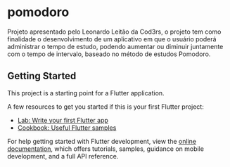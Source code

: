 # pomodoro

Projeto apresentado pelo Leonardo Leitão da Cod3rs, o projeto tem como finalidade o desenvolvimento de um aplicativo em que o usuário poderá administrar o tempo de estudo, podendo aumentar ou diminuir juntamente com o tempo de intervalo, baseado no método de estudos Pomodoro.

## Getting Started

This project is a starting point for a Flutter application.

A few resources to get you started if this is your first Flutter project:

- [Lab: Write your first Flutter app](https://docs.flutter.dev/get-started/codelab)
- [Cookbook: Useful Flutter samples](https://docs.flutter.dev/cookbook)

For help getting started with Flutter development, view the
[online documentation](https://docs.flutter.dev/), which offers tutorials,
samples, guidance on mobile development, and a full API reference.
